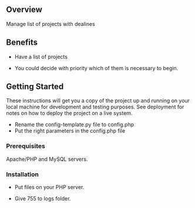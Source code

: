 ## Overview

Manage list of projects with dealines

## Benefits 

* Have a list of projects

* You could decide with priority which of them is necessary to begin.

## Getting Started

These instructions will get you a copy of the project up and running on your local machine for development and testing purposes. See deployment for notes on how to deploy the project on a live system.

- Rename the config-template.py file to config.php
- Put the right parameters in the config.php file

### Prerequisites

Apache/PHP and MySQL servers.

### Installation

* Put files on your PHP server.

* Give 755 to logs folder.
